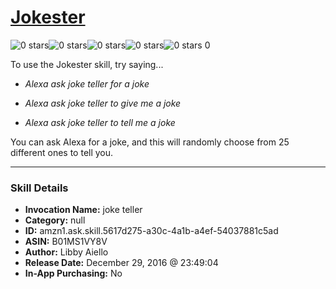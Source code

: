 # [Jokester](http://alexa.amazon.com/#skills/amzn1.ask.skill.5617d275-a30c-4a1b-a4ef-54037881c5ad)
![0 stars](../../images/ic_star_border_black_18dp_1x.png)![0 stars](../../images/ic_star_border_black_18dp_1x.png)![0 stars](../../images/ic_star_border_black_18dp_1x.png)![0 stars](../../images/ic_star_border_black_18dp_1x.png)![0 stars](../../images/ic_star_border_black_18dp_1x.png) 0

To use the Jokester skill, try saying...

* *Alexa ask joke teller for a joke*

* *Alexa ask joke teller to give me a joke*

* *Alexa ask joke teller to tell me a joke*

You can ask Alexa for a joke, and this will randomly choose from 25 different ones to tell you.

***

### Skill Details

* **Invocation Name:** joke teller
* **Category:** null
* **ID:** amzn1.ask.skill.5617d275-a30c-4a1b-a4ef-54037881c5ad
* **ASIN:** B01MS1VY8V
* **Author:** Libby Aiello
* **Release Date:** December 29, 2016 @ 23:49:04
* **In-App Purchasing:** No
